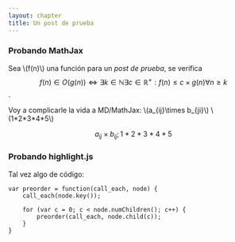 ```yaml
---
layout: chapter
title: Un post de prueba
---
```


### Probando MathJax

Sea \\(f(n)\\) una función para un *post de prueba*, se verifica $$f(n) \in O(g(n)) \Leftrightarrow \exists k \in \mathbb{N} \exists c \in \mathbb{R}^{+} : f(n) \leq c\times g(n) \forall n \geq k$$.

Voy a complicarle la vida a MD/MathJax: \\(a\_{ij}\times b\_{ji}\\) \\(1\*2\*3\*4\*5\\)

<span>$$a_{ij}\times b_{ij}; 1*2*3*4*5$$</span>

### Probando highlight.js

Tal vez algo de código:

    var preorder = function(call_each, node) {
        call_each(node.key());

        for (var c = 0; c < node.numChildren(); c++) {
            preorder(call_each, node.child(c));
        }
    }
